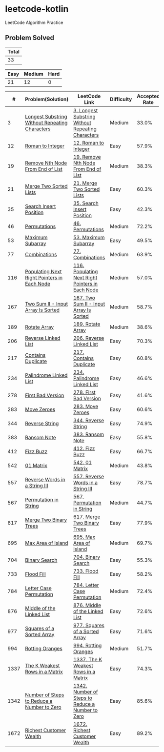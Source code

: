 # leetcode-kotlin
LeetCode Algorithm Practice

## Problem Solved
Total |
------------- |
33 |

Easy | Medium | Hard
------------- | ------------- | -------------
21 | 12 | 0

\# | Problem(Solution) | LeetCode Link | Difficulty | Accepted Rate
------------- | ------------- | ------------- | ------------- | -------------
3 | [Longest Substring Without Repeating Characters](src/main/kotlin/solution/Sol_3_longest_substring_without_repeating_characters.kt) | [3. Longest Substring Without Repeating Characters](https://leetcode.com/problems/longest-substring-without-repeating-characters) | Medium | 33.0%
12 | [Roman to Integer](src/main/kotlin/solution/Sol_12_roman_to_integer.kt) | [12. Roman to Integer](https://leetcode.com/problems/roman-to-integer) | Easy | 57.9%
19 | [Remove Nth Node From End of List](src/main/kotlin/solution/Sol_19_remove_nth_node_from_end_of_list.kt) | [19. Remove Nth Node From End of List](https://leetcode.com/problems/remove-nth-node-from-end-of-list) | Medium | 38.3%
21 | [Merge Two Sorted Lists](src/main/kotlin/solution/Sol_21_merge_two_sorted_lists.kt) | [21. Merge Two Sorted Lists](https://leetcode.com/problems/merge-two-sorted-lists) | Easy | 60.3%
35 | [Search Insert Position](src/main/kotlin/solution/Sol_35_search_insert_position.kt) | [35. Search Insert Position](https://leetcode.com/problems/search-insert-position) | Easy | 42.3%
46 | [Permutations](src/main/kotlin/solution/Sol_46_permutations.kt) | [46. Permutations](https://leetcode.com/problems/permutations) | Medium | 72.2%
53 | [Maximum Subarray](src/main/kotlin/solution/Sol_53_maximum_subarray.kt) | [53. Maximum Subarray](https://leetcode.com/problems/maximum-subarray) | Easy | 49.5%
77 | [Combinations](src/main/kotlin/solution/Sol_77_combinations.kt) | [77. Combinations](https://leetcode.com/problems/combinations) | Medium | 63.9%
116 | [Populating Next Right Pointers in Each Node](src/main/kotlin/solution/Sol_116_populating_next_right_pointers_in_each_node.kt) | [116. Populating Next Right Pointers in Each Node](https://leetcode.com/problems/populating-next-right-pointers-in-each-node) | Medium | 57.0%
167 | [Two Sum II - Input Array Is Sorted](src/main/kotlin/solution/Sol_167_two_sum_ii_input_array_is_sorted.kt) | [167. Two Sum II - Input Array Is Sorted](https://leetcode.com/problems/two-sum-ii-input-array-is-sorted) | Medium | 58.7%
189 | [Rotate Array](src/main/kotlin/solution/Sol_189_rotate_array.kt) | [189. Rotate Array](https://leetcode.com/problems/rotate-array) | Medium | 38.6%
206 | [Reverse Linked List](src/main/kotlin/solution/Sol_206_reverse_linked_list.kt) | [206. Reverse Linked List](https://leetcode.com/problems/reverse-linked-list) | Easy | 70.3%
217 | [Contains Duplicate](src/main/kotlin/solution/Sol_217_contains_duplicate.kt) | [217. Contains Duplicate](https://leetcode.com/problems/contains-duplicate) | Easy | 60.8%
234 | [Palindrome Linked List](src/main/kotlin/solution/Sol_234_palindrome_linked_list.kt) | [234. Palindrome Linked List](https://leetcode.com/problems/palindrome-linked-list) | Easy | 46.6%
278 | [First Bad Version](src/main/kotlin/solution/Sol_278_first_bad_version.kt) | [278. First Bad Version](https://leetcode.com/problems/first-bad-version) | Easy | 41.6%
283 | [Move Zeroes](src/main/kotlin/solution/Sol_283_move_zeroes.kt) | [283. Move Zeroes](https://leetcode.com/problems/move-zeroes) | Easy | 60.6%
344 | [Reverse String](src/main/kotlin/solution/Sol_344_reverse_string.kt) | [344. Reverse String](https://leetcode.com/problems/reverse-string) | Easy | 74.9%
383 | [Ransom Note](src/main/kotlin/solution/Sol_383_ransom_note.kt) | [383. Ransom Note](https://leetcode.com/problems/ransom-note) | Easy | 55.8%
412 | [Fizz Buzz](src/main/kotlin/solution/Sol_412_fizz_buzz.kt) | [412. Fizz Buzz](https://leetcode.com/problems/fizz-buzz) | Easy | 66.7%
542 | [01 Matrix](src/main/kotlin/solution/Sol_542_01_matrix.kt) | [542. 01 Matrix](https://leetcode.com/problems/01-matrix) | Medium | 43.8%
557 | [Reverse Words in a String III](src/main/kotlin/solution/Sol_557_reverse_words_in_a_string_iii.kt) | [557. Reverse Words in a String III](https://leetcode.com/problems/reverse-words-in-a-string-iii) | Easy | 78.7%
567 | [Permutation in String](src/main/kotlin/solution/Sol_567_permutation_in_string.kt) | [567. Permutation in String](https://leetcode.com/problems/permutation-in-string) | Medium | 44.7%
617 | [Merge Two Binary Trees](src/main/kotlin/solution/Sol_617_merge_two_binary_trees.kt) | [617. Merge Two Binary Trees](https://leetcode.com/problems/merge-two-binary-trees) | Easy | 77.9%
695 | [Max Area of Island](src/main/kotlin/solution/Sol_695_max_area_of_island.kt) | [695. Max Area of Island](https://leetcode.com/problems/max-area-of-island) | Medium | 69.7%
704 | [Binary Search](src/main/kotlin/solution/Sol_704_binary_search.kt) | [704. Binary Search](https://leetcode.com/problems/binary-search) | Easy | 55.3%
733 | [Flood Fill](src/main/kotlin/solution/Sol_733_flood_fill.kt) | [733. Flood Fill](https://leetcode.com/problems/flood-fill) | Easy | 58.2%
784 | [Letter Case Permutation](src/main/kotlin/solution/Sol_784_letter_case_permutation.kt) | [784. Letter Case Permutation](https://leetcode.com/problems/letter-case-permutation) | Medium | 72.4%
876 | [Middle of the Linked List](src/main/kotlin/solution/Sol_876_middle_of_the_linked_list.kt) | [876. Middle of the Linked List](https://leetcode.com/problems/middle-of-the-linked-list) | Easy | 72.6%
977 | [Squares of a Sorted Array](src/main/kotlin/solution/Sol_977_squares_of_a_sorted_array.kt) | [977. Squares of a Sorted Array](https://leetcode.com/problems/squares-of-a-sorted-array) | Easy | 71.6%
994 | [Rotting Oranges](src/main/kotlin/solution/Sol_994_rotting_oranges.kt) | [994. Rotting Oranges](https://leetcode.com/problems/rotting-oranges) | Medium | 51.7%
1337 | [The K Weakest Rows in a Matrix](src/main/kotlin/solution/Sol_1337_the_k_weakest_rows_in_a_matrix.kt) | [1337. The K Weakest Rows in a Matrix](https://leetcode.com/problems/the-k-weakest-rows-in-a-matrix) | Easy | 74.3%
1342 | [Number of Steps to Reduce a Number to Zero](src/main/kotlin/solution/Sol_1342_number_of_steps_to_reduce_a_number_to_zero.kt) | [1342. Number of Steps to Reduce a Number to Zero](https://leetcode.com/problems/number-of-steps-to-reduce-a-number-to-zero) | Easy | 85.6%
1672 | [Richest Customer Wealth](src/main/kotlin/solution/Sol_1672_richest_customer_wealth.kt) | [1672. Richest Customer Wealth](https://leetcode.com/problems/richest-customer-wealth) | Easy | 89.2%
